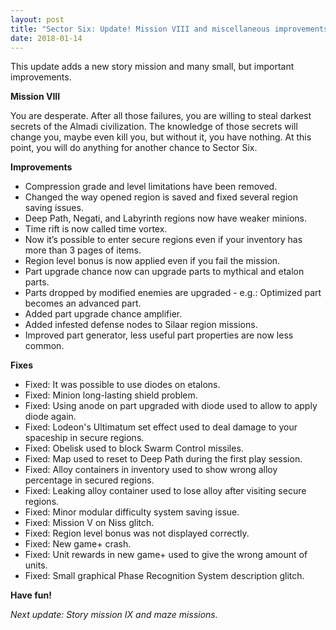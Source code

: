```yaml
---
layout: post
title: "Sector Six: Update! Mission VIII and miscellaneous improvements"
date: 2018-01-14
---
```


This update adds a new story mission and many small, but important improvements.

**Mission VIII**

You are desperate.
After all those failures, you are willing to steal darkest secrets of the Almadi civilization.
The knowledge of those secrets will change you, maybe even kill you, but without it, you have nothing.
At this point, you will do anything for another chance to Sector Six.

**Improvements**

* Compression grade and level limitations have been removed.
* Changed the way opened region is saved and fixed several region saving issues.
* Deep Path, Negati, and Labyrinth regions now have weaker minions.
* Time rift is now called time vortex.
* Now it’s possible to enter secure regions even if your inventory has more than 3 pages of items.
* Region level bonus is now applied even if you fail the mission.
* Part upgrade chance now can upgrade parts to mythical and etalon parts.
* Parts dropped by modified enemies are upgraded - e.g.: Optimized part becomes an advanced part.
* Added part upgrade chance amplifier.
* Added infested defense nodes to Silaar region missions.
* Improved part generator, less useful part properties are now less common.

**Fixes**

* Fixed: It was possible to use diodes on etalons.
* Fixed: Minion long-lasting shield problem.
* Fixed: Using anode on part upgraded with diode used to allow to apply diode again.
* Fixed: Lodeon's Ultimatum set effect used to deal damage to your spaceship in secure regions.
* Fixed: Obelisk used to block Swarm Control missiles.
* Fixed: Map used to reset to Deep Path during the first play session.
* Fixed: Alloy containers in inventory used to show wrong alloy percentage in secured regions.
* Fixed: Leaking alloy container used to lose alloy after visiting secure regions.
* Fixed: Minor modular difficulty system saving issue.
* Fixed: Mission V on Niss glitch.
* Fixed: Region level bonus was not displayed correctly.
* Fixed: New game+ crash.
* Fixed: Unit rewards in new game+ used to give the wrong amount of units.
* Fixed: Small graphical Phase Recognition System description glitch.

**Have fun!**

*Next update: Story mission IX and maze missions.*
